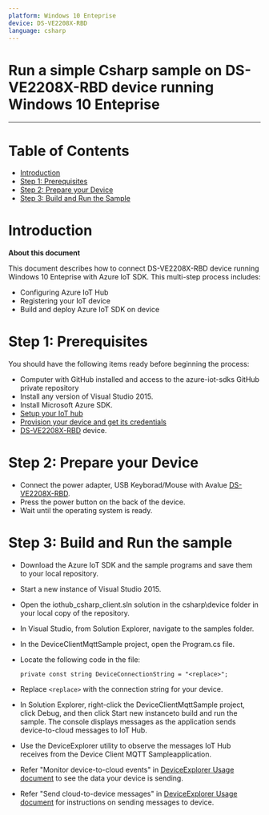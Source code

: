 ```yaml
---
platform: Windows 10 Enteprise
device: DS-VE2208X-RBD
language: csharp
---
```


Run a simple Csharp sample on DS-VE2208X-RBD device running Windows 10 Enteprise
===
---

# Table of Contents

-   [Introduction](#Introduction)
-   [Step 1: Prerequisites](#Prerequisites)
-   [Step 2: Prepare your Device](#PrepareDevice)
-   [Step 3: Build and Run the Sample](#Build)


<a name="Introduction"></a>
# Introduction

**About this document**

This document describes how to connect DS-VE2208X-RBD device running Windows 10 Enteprise with Azure IoT SDK. This multi-step process includes:
-   Configuring Azure IoT Hub
-   Registering your IoT device
-   Build and deploy Azure IoT SDK on device

<a name="Prerequisites"></a>
# Step 1: Prerequisites

You should have the following items ready before beginning the process:

-   Computer with GitHub installed and access to the azure-iot-sdks GitHub private repository
-   Install any version of Visual Studio 2015.
-   Install Microsoft Azure SDK.
-   [Setup your IoT hub][lnk-setup-iot-hub]
-   [Provision your device and get its credentials][lnk-manage-iot-hub]
-   [DS-VE2208X-RBD][device-link] device.

<a name="PrepareDevice"></a>
# Step 2: Prepare your Device
-   Connect the power adapter, USB Keyborad/Mouse with Avalue [DS-VE2208X-RBD][device-link].
-   Press the power button on the back of the device.
-   Wait until the operating system is ready.

<a name="Build"></a>
# Step 3: Build and Run the sample
- 	Download the Azure IoT SDK and the sample programs and save them to your local repository.
- 	Start a new instance of Visual Studio 2015.
- 	Open the iothub_csharp_client.sln solution in the csharp\device folder in your local copy of the repository.
- 	In Visual Studio, from Solution Explorer, navigate to the samples folder.
- 	In the DeviceClientMqttSample project, open the Program.cs file.
-   Locate the following code in the file:

        private const string DeviceConnectionString = "<replace>";
        
-   Replace `<replace>` with the connection string for your device.
- 	In Solution Explorer, right-click the DeviceClientMqttSample project, click Debug, and then click Start new instanceto build and run the sample. The console displays messages as the application sends device-to-cloud messages to IoT Hub.
- 	Use the DeviceExplorer utility to observe the messages IoT Hub receives from the Device Client MQTT Sampleapplication.
-   Refer "Monitor device-to-cloud events" in [DeviceExplorer Usage document](https://github.com/Azure/azure-iot-sdks/blob/master/tools/DeviceExplorer/doc/how_to_use_device_explorer.md) to see the data your device is sending.
-   Refer "Send cloud-to-device messages" in [DeviceExplorer Usage document](https://github.com/Azure/azure-iot-sdks/blob/master/tools/DeviceExplorer/doc/how_to_use_device_explorer.md) for instructions on sending messages to device.
 

[setup-devbox-windows]: https://github.com/Azure/azure-iot-sdks/blob/master/c/doc/devbox_setup.md
[lnk-setup-iot-hub]: https://github.com/Azure/azure-iot-sdks/blob/master/doc/setup_iothub.md
[lnk-manage-iot-hub]: https://github.com/Azure/azure-iot-sdks/blob/master/doc/manage_iot_hub.md
[device-link]:http://www.hikvision.com/cn/prgs_1321_i12311.html#prettyPhoto
